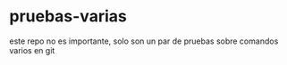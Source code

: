 # pruebas-varias
este repo no es importante, solo son un par de pruebas sobre comandos varios en git
